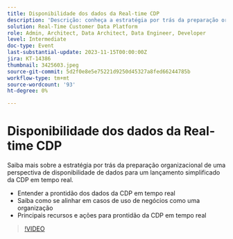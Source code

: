 ```yaml
---
title: Disponibilidade dos dados da Real-time CDP
description: 'Descrição: conheça a estratégia por trás da preparação organizacional de uma perspectiva de disponibilidade de dados para um lançamento simplificado da CDP em tempo real. ​Principais pontos de discussão:Entenda a disponibilidade de dados da CDP em tempo real e saiba como alinhar em casos de uso de negócios como uma organizaçãoPrincipais recursos e ações para disponibilidade da CDP em tempo real'
solution: Real-Time Customer Data Platform
role: Admin, Architect, Data Architect, Data Engineer, Developer
level: Intermediate
doc-type: Event
last-substantial-update: 2023-11-15T00:00:00Z
jira: KT-14386
thumbnail: 3425603.jpeg
source-git-commit: 5d2f0e8e5e75221d9250d45327a8fed66244785b
workflow-type: tm+mt
source-wordcount: '93'
ht-degree: 0%

---
```



# Disponibilidade dos dados da Real-time CDP

Saiba mais sobre a estratégia por trás da preparação organizacional de uma perspectiva de disponibilidade de dados para um lançamento simplificado da CDP em tempo real.

* Entender a prontidão dos dados da CDP em tempo real
* Saiba como se alinhar em casos de uso de negócios como uma organização
* Principais recursos e ações para prontidão da CDP em tempo real

>[!VIDEO](https://video.tv.adobe.com/v/3425603/?learn=on)